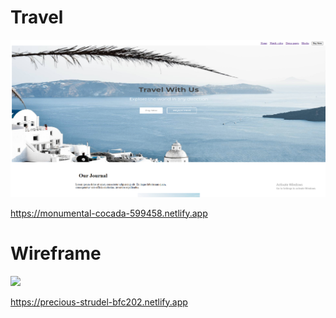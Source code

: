 <h1>Travel</h1>
<a href="https://monumental-cocada-599458.netlify.app"><img src="travel.png"></a>

https://monumental-cocada-599458.netlify.app




<h1>Wireframe</h1>
<a href="https://precious-strudel-bfc202.netlify.app"> <img src="WIREFRAME.png"></a>

https://precious-strudel-bfc202.netlify.app
